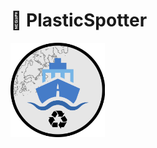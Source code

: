 # :ship: PlasticSpotter

<img src="https://raw.githubusercontent.com/seadevcon/PlasticSpotter/master/logo.png" alt="Logo" width="30%" />
